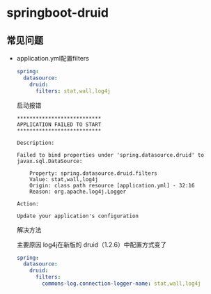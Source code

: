 # springboot-druid


## 常见问题
* application.yml配置filters
    ```yaml
    spring:
      datasource:
        druid:
          filters: stat,wall,log4j
    ```
    
    启动报错
    ```text
    ***************************
    APPLICATION FAILED TO START
    ***************************
    
    Description:
    
    Failed to bind properties under 'spring.datasource.druid' to javax.sql.DataSource:
    
        Property: spring.datasource.druid.filters
        Value: stat,wall,log4j
        Origin: class path resource [application.yml] - 32:16
        Reason: org.apache.log4j.Logger
    
    Action:
    
    Update your application's configuration
    ```
    
    解决方法
        
    主要原因 log4j在新版的 druid（1.2.6）中配置方式变了
    ```yaml
    spring:
      datasource:
        druid:
          filters:
            commons-log.connection-logger-name: stat,wall,log4j
    ```